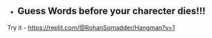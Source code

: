 * ## Guess Words before your charecter dies!!!
Try it - https://replit.com/@RohanSomadder/Hangman?v=1